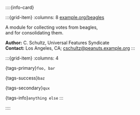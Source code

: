 ::::{info-card}

:::{grid-item}
:columns: 8
[example.org/beagles](https://example.org/beagles)

A module for collecting votes from beagles, \
and for consolidating them.

**Author:** C. Schultz, Universal Features Syndicate \
**Contact:** Los Angeles, CA; <cschultz@peanuts.example.org>
:::

:::{grid-item}
:columns: 4

{tags-primary}`foo, bar`

{tags-success}`baz`

{tags-secondary}`qux`

{tags-info}`anything else`
:::

::::
